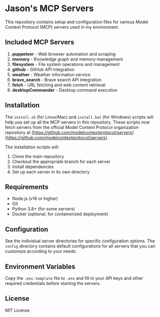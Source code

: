 # Jason's MCP Servers

This repository contains setup and configuration files for various Model Context Protocol (MCP) servers used in my environment.

## Included MCP Servers

1. **puppeteer** - Web browser automation and scraping
2. **memory** - Knowledge graph and memory management
3. **filesystem** - File system operations and management
4. **github** - GitHub API integration
5. **weather** - Weather information service
6. **brave_search** - Brave search API integration
7. **fetch** - URL fetching and web content retrieval
8. **desktopCommander** - Desktop command execution

## Installation

The `install.sh` (for Linux/Mac) and `install.bat` (for Windows) scripts will help you set up all the MCP servers in this repository. These scripts now fetch servers from the official Model Context Protocol organization repository at [https://github.com/modelcontextprotocol/servers](https://github.com/modelcontextprotocol/servers).

The installation scripts will:
1. Clone the main repository
2. Checkout the appropriate branch for each server
3. Install dependencies
4. Set up each server in its own directory

## Requirements

- Node.js (v16 or higher)
- Git
- Python 3.8+ (for some servers)
- Docker (optional, for containerized deployment)

## Configuration

See the individual server directories for specific configuration options. The `config` directory contains default configurations for all servers that you can customize according to your needs.

## Environment Variables

Copy the `.env.template` file to `.env` and fill in your API keys and other required credentials before starting the servers.

## License

MIT License
